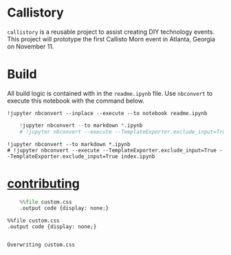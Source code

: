 
# Callistory

`callistory` is a reusable project to assist creating DIY technology events.  This project will prototype the first Callisto Morn event in Atlanta, Georgia on November 11.

# Build

All build logic is contained with in the `readme.ipynb` file.  Use `nbconvert` to execute this notebook with the command below.

    !jupyter nbconvert --inplace --execute --to notebook readme.ipynb


```python
    !jupyter nbconvert --to markdown *.ipynb
    # !jupyter nbconvert --execute --TemplateExporter.exclude_input=True --TemplateExporter.exclude_input=True index.ipynb 
```


    !jupyter nbconvert --to markdown *.ipynb
    # !jupyter nbconvert --execute --TemplateExporter.exclude_input=True --TemplateExporter.exclude_input=True index.ipynb 


# [contributing](contributing.ipynb)


```python
    %%file custom.css
    .output code {display: none;}
```


    %%file custom.css
    .output code {display: none;}


    Overwriting custom.css

